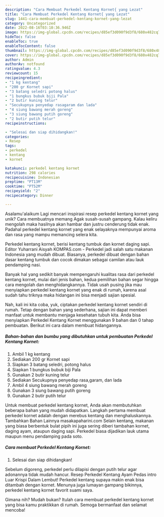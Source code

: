 ```yaml
---
description: "Cara Membuat Perkedel Kentang Kornet{ yang Lezat"
title: "Cara Membuat Perkedel Kentang Kornet{ yang Lezat"
slug: 1441-cara-membuat-perkedel-kentang-kornet-yang-lezat
category: Uncategorized
date: 2022-08-16T03:10:36.946Z
image: https://img-global.cpcdn.com/recipes/d85ef3d090f9d3f8/680x482cq70/perkedel-kentang-kornet-foto-resep-utama.jpg
hideToc: false
enableToc: true
enableTocContent: false
thumbnail: https://img-global.cpcdn.com/recipes/d85ef3d090f9d3f8/680x482cq70/perkedel-kentang-kornet-foto-resep-utama.jpg
cover: https://img-global.cpcdn.com/recipes/d85ef3d090f9d3f8/680x482cq70/perkedel-kentang-kornet-foto-resep-utama.jpg
author: Admin
authorAv: notfound
ratingvalue: 4.3
reviewcount: 15
recipeingredient:
- "1 kg kentang"
- "200 gr Kornet sapi"
- "3 batang seledri potong halus"
- "1 bungkus bubuk biji Pala"
- "2 butir kuning telur"
- "Secukupnya penyedap rasagaram dan lada"
- "4 siung bawang merah goreng"
- "3 siung bawang putih goreng"
- "2 butir putih telur"
recipeinstructions:

- "Selesai dan siap dihidangkan!"
categories:
- Resep
tags:
- perkedel
- kentang
- kornet

katakunci: perkedel kentang kornet 
nutrition: 298 calories
recipecuisine: Indonesian
preptime: "PT13M"
cooktime: "PT52M"
recipeyield: "2"
recipecategory: Dinner

---
```



Asalamu'alaikum Lagi mencari inspirasi resep perkedel kentang kornet yang unik? Cara membuatnya memang Agak susah-susah gampang. Kalau keliru mengolah maka hasilnya akan hambar dan justru cenderung tidak enak. Padahal perkedel kentang kornet yang enak selayaknya mempunyai aroma dan rasa yang mampu memancing selera kita.


Perkedel kentang kornet, berisi kentang tumbuk dan kornet daging sapi. Editor Yuharrani Aisyah KOMPAS.com - Perkedel jadi salah satu makanan Indonesia yang mudah dibuat. Biasanya, perkedel dibuat dengan bahan dasar kentang tumbuk dan cocok dimakan sebagai camilan atau lauk pendamping nasi.

Banyak hal yang sedikit banyak mempengaruhi kualitas rasa dari perkedel kentang kornet, mulai dari jenis bahan, kedua pemilihan bahan segar hingga cara mengolah dan menghidangkannya. Tidak usah pusing jika mau menyiapkan perkedel kentang kornet yang enak di rumah, karena asal sudah tahu triknya maka hidangan ini bisa menjadi sajian spesial.


Nah, kali ini kita coba, yuk, ciptakan perkedel kentang kornet sendiri di rumah. Tetap dengan bahan yang sederhana, sajian ini dapat memberi manfaat untuk membantu menjaga kesehatan tubuh kita. Anda bisa menyiapkan Perkedel Kentang Kornet menggunakan 9 bahan dan 0 tahap pembuatan. Berikut ini cara dalam membuat hidangannya.

<!--inarticleads1-->

##### Bahan-bahan dan bumbu yang dibutuhkan untuk pembuatan Perkedel Kentang Kornet:

1. Ambil 1 kg kentang
1. Sediakan 200 gr Kornet sapi
1. Siapkan 3 batang seledri, potong halus
1. Siapkan 1 bungkus bubuk biji Pala
1. Gunakan 2 butir kuning telur
1. Sediakan Secukupnya penyedap rasa,garam, dan lada
1. Ambil 4 siung bawang merah goreng
1. Gunakan 3 siung bawang putih goreng
1. Gunakan 2 butir putih telur


Untuk membuat perkedel kentang kornet, Anda akan membutuhkan beberapa bahan yang mudah didapatkan. Langkah pertama membuat perkedel kornet adalah dengan merebus kentang dan menghaluskannya. Tambahkan Bahan Lainnya masakapaharini.com Selain kentang, makanan yang biasa berbentuk bulat pipih ini juga sering diberi tambahan kornet, daging ayam, ataupun daging sapi. Perkedel biasa dijadikan lauk utama maupun menu pendamping pada soto. 

<!--inarticleads2-->

##### Cara membuat Perkedel Kentang Kornet:


1. Selesai dan siap dihidangkan!

Sebelum digoreng, perkedel perlu dilapisi dengan putih telur agar adonannya tidak mudah hancur. Resep Perkedel Kentang Ayam Pedas intro Luar Krispi Dalam Lembut! Perkedel kentang supaya makin enak bisa ditambah dengan kornet. Menunya juga lumayan gampang bikinnya, perkedel kentang kornet favorit suami saya. 

Gimana nih? Mudah bukan? Itulah cara membuat perkedel kentang kornet yang bisa kamu praktikkan di rumah. Semoga bermanfaat dan selamat mencoba!

